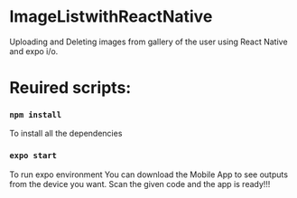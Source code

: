 # ImageListwithReactNative
Uploading and Deleting images from gallery of the user using React Native and expo i/o.

# Reuired scripts:

### `npm install`
To install all the dependencies

### `expo start`
To run expo environment 
You can download the Mobile App to see outputs from the device you want.
Scan the given code and the app is ready!!!
